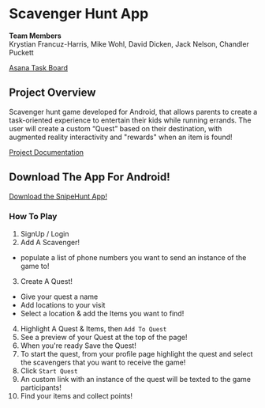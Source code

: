 # Scavenger Hunt App

**Team Members** <br>
Krystian Francuz-Harris, Mike Wohl, David Dicken, Jack Nelson, Chandler Puckett<br>

[Asana Task Board](https://app.asana.com/0/1199185554910949/board)<br>

## Project Overview
Scavenger hunt game developed for Android, that allows parents to create a task-oriented experience to entertain their kids while running errands. The user will create a custom “Quest” based on their destination, with augmented reality interactivity and "rewards" when an item is found!

[Project Documentation](https://drive.google.com/drive/folders/16NnexZzA5fRYzzEOrDPlrTXU8pRyE5RN)

## Download The App For Android!
[Download the SnipeHunt App!](app-debug.apk)


### How To Play
1. SignUp / Login
2. Add A Scavenger! 
  - populate a list of phone numbers you want to send an instance of the game to!
3. Create A Quest!
  - Give your quest a name
  - Add locations to your visit
  - Select a location & add the Items you want to find! 
4. Highlight A Quest & Items, then `Add To Quest`
5. See a preview of your Quest at the top of the page!
6. When you're ready Save the Quest!
7. To start the quest, from your profile page highlight the quest
and select the scavengers that you want to receive the game!
8. Click `Start Quest` 
9. An custom link with an instance of the quest will be texted to the game participants!
10. Find your items and collect points!
